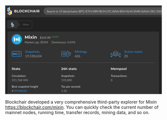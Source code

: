 
![BlockChair](network-explorer-blockchair.png)

Blockchair developed a very comprehensive third-party explorer for Mixin https://blockchair.com/mixin. You can quickly check the current number of mainnet nodes, running time, transfer records, mining data, and so on.